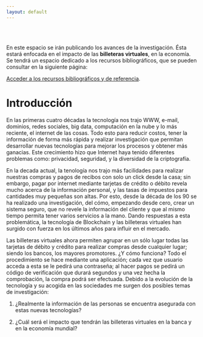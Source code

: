 ```yaml
---
layout: default
---
```

<br><br>

En este espacio se irán publicando los avances de la investigación. Ésta estará enfocada en el impacto de las **billeteras virtuales**,
en la economía. Se tendrá un espacio dedicado a los recursos bibliográficos, que se pueden consultar en la siguiente página:

[Acceder a los recursos bibliográficos y de referencia](text_resources).

# Introducción

En las primeras cuatro décadas la tecnología nos trajo WWW, e-mail, dominios, redes sociales, big data, computación en la nube y lo más reciente, el internet de las cosas. Todo esto para reducir costos, tener la información de forma más rápida y realizar investigación que permitan desarrollar nuevas tecnologías para mejorar los procesos y obtener más ganacias. Este crecimiento hizo que Internet haya tenido diferentes problemas como: privacidad, seguridad, y la diversidad de la criptografía.

En la decada actual, la tenología nos trajo más facilidades para realizar nuestras compras y pagos de recibos con solo un click desde la casa; sin embargo, pagar por internet mediante tarjetas de crédito o débito revela mucho acerca de la información personal, y las tasas de impuestos para cantidades muy pequeñas son altas. Por esto, desde la década de los 90 se ha realizado una investigación, del cómo, empezando desde cero, crear un sistema seguro, que no revele la información del cliente y que al mismo tiempo permita tener varios servicios a la mano. Dando respuestas a esta problemática, la tecnología de Blockchain y las billeteras virtuales han surgido con fuerza en los últimos años para influir en el mercado.

Las billeteras virtuales ahora permiten agrupar en un sólo lugar todas las tarjetas de débito y crédito para realizar compras desde cualquier lugar; siendo los bancos, los mayores promotores. ¿Y cómo funciona? Todo el procedimiento se hace mediante una aplicación; cada vez que usuario acceda a esta se le pedirá una contraseña; al hacer pagos se pedirá un código de verificación que durará segundos y una vez hecha la comprobación, la compra podrá ser efectuada. Debido a la evolución de la tecnología y su acogida en las sociedades me surgen dos posibles temas de investigación:

1. ¿Realmente la información de las personas se encuentra asegurada con estas nuevas tecnologías?

2. ¿Cuál será el impacto que tendrán las billeteras virtuales en la banca y en la economía mundial?
